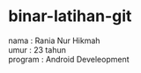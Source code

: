 # binar-latihan-git
nama : Rania Nur Hikmah <br>
umur : 23 tahun <br>
program : Android Develeopment <br>
